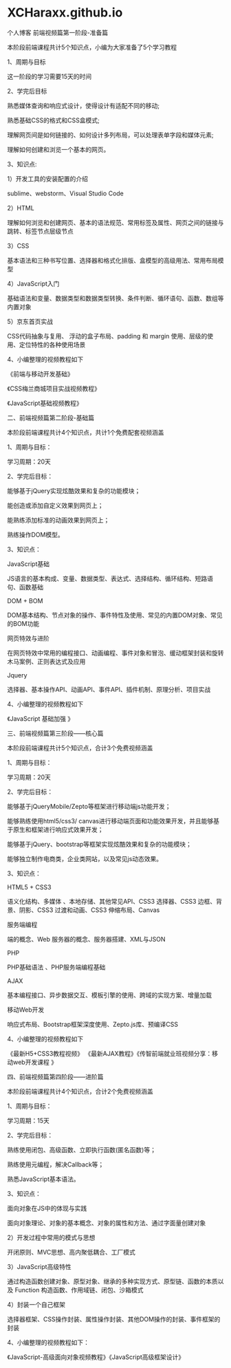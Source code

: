 # XCHaraxx.github.io
个人博客
前端视频篇第一阶段-准备篇

本阶段前端课程共计5个知识点，小编为大家准备了5个学习教程

1、周期与目标

这一阶段的学习需要15天的时间

2、学完后目标

熟悉媒体查询和响应式设计，使得设计有适配不同的移动;

熟悉基础CSS的格式和CSS盒模式;

理解网页间是如何链接的、如何设计多列布局，可以处理表单字段和媒体元素;

理解如何创建和浏览一个基本的网页。

3、知识点:

1）开发工具的安装配置的介绍

sublime、webstorm、Visual Studio Code

2）HTML

理解如何浏览和创建网页、基本的语法规范、常用标签及属性、网页之间的链接与跳转、标签节点层级节点

3）CSS

基本语法和三种书写位置、选择器和格式化排版、盒模型的高级用法、常用布局模型

4）JavaScript入门

基础语法和变量、数据类型和数据类型转换、条件判断、循环语句、函数、数组等内置对象

5）京东首页实战

CSS代码抽象与复用、 浮动的盒子布局、padding 和 margin 使用、层级的使用、定位特性的各种使用场景

4、小编整理的视频教程如下

《前端与移动开发基础》 

《CSS梅兰商城项目实战视频教程》

《JavaScript基础视频教程》

二、前端视频篇第二阶段-基础篇

本阶段前端课程共计4个知识点，共计1个免费配套视频涵盖

1、周期与目标：

学习周期：20天

2、学完后目标：

能够基于jQuery实现炫酷效果和复杂的功能模块；

能创造或添加自定义效果到网页上；

能熟练添加标准的动画效果到网页上；

熟练操作DOM模型。

3、知识点：

JavaScript基础

JS语言的基本构成、变量、数据类型、表达式、选择结构、循环结构、短路语句、函数基础

DOM + BOM

DOM基本结构、节点对象的操作、事件特性及使用、常见的内置DOM对象、常见的BOM功能

网页特效与进阶

在网页特效中常用的编程接口、动画编程、事件对象和冒泡、缓动框架封装和旋转木马案例、正则表达式及应用

Jquery

选择器、基本操作API、动画API、事件API、插件机制、原理分析、项目实战

4、小编整理的视频教程如下

《JavaScript 基础加强 》

三、前端视频篇第三阶段——核心篇

本阶段前端课程共计5个知识点，合计3个免费视频涵盖

1、周期与目标：

学习周期：20天

2、学完后目标：

能够基于jQueryMobile/Zepto等框架进行移动端js功能开发；

能够熟练使用html5/css3/ canvas进行移动端页面和功能效果开发，并且能够基于原生和框架进行响应式效果开发；

能够基于jQuery、bootstrap等框架实现炫酷效果和复杂的功能模块；

能够独立制作电商类，企业类网站，以及常见js动态效果。

3、知识点：

HTML5 + CSS3

语义化结构、多媒体 、本地存储、其他常见API、CSS3 选择器、CSS3 边框、背景、阴影、CSS3 过渡和动画、CSS3 伸缩布局、Canvas

服务端编程

端的概念、Web 服务器的概念、服务器搭建、XML与JSON

PHP

PHP基础语法 、PHP服务端编程基础

AJAX

基本编程接口、异步数据交互、模板引擎的使用、跨域的实现方案、增量加载

移动Web开发

响应式布局、Bootstrap框架深度使用、Zepto.js库、预编译CSS

4、小编整理的视频教程如下

《最新H5+CSS3教程视频》 《最新AJAX教程》《传智前端就业班视频分享：移动web开发课程 》

四、前端视频篇第四阶段——进阶篇

本阶段前端课程共计4个知识点，合计2个免费视频涵盖

1、周期与目标：

学习周期：15天

2、学完后目标：

熟练使用闭包、高级函数、立即执行函数(匿名函数)等；

熟练使用元编程，解决Callback等；

熟悉JavaScript基本语法。

3、知识点：

面向对象在JS中的体现与实践

面向对象理论、对象的基本概念、对象的属性和方法、通过字面量创建对象

2）开发过程中常用的模式与思想

开闭原则、MVC思想、高内聚低耦合、工厂模式

3）JavaScript高级特性

通过构造函数创建对象、原型对象、继承的多种实现方式、原型链、函数的本质以及 Function 构造函数、作用域链、闭包、沙箱模式

4）封装一个自己框架

选择器框架、CSS操作封装、属性操作封装、其他DOM操作的封装、事件框架的封装

4、小编整理的视频教程如下：

《JavaScript-高级面向对象视频教程》《JavaScript高级框架设计》

